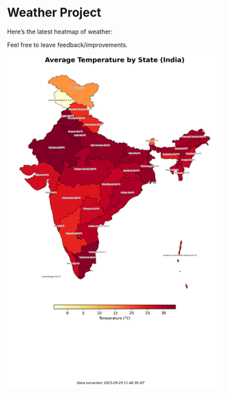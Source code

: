 # Weather Project

Here’s the latest heatmap of weather:

Feel free to leave feedback/improvements.

![India Heatmap](docs/assets/india_heatmap.png?v=DA22E1)
